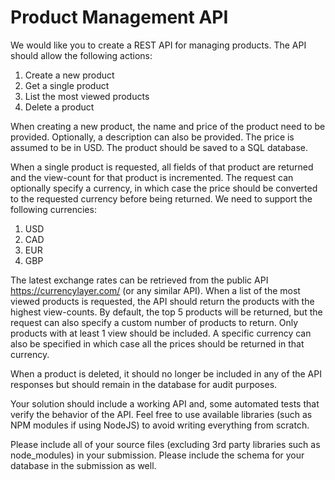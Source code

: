 # Product Management API
We would like you to create a REST API for managing products. The API should allow the following actions:

 1. Create a new product 
 2. Get a single product 
 3. List the most viewed products
 4. Delete a product

When creating a new product, the name and price of the product need to be provided. Optionally, a description can also be provided. The price is assumed to be in USD. The product should be saved to a SQL database.

When a single product is requested, all fields of that product are returned and the view-count for that product is incremented. The request can optionally specify a currency, in which case the price should be converted to the requested currency before being returned. We need to support the following currencies:

 1. USD 
 2. CAD 
 3. EUR 
 4. GBP

The latest exchange rates can be retrieved from the public API https://currencylayer.com/ (or any similar API).
When a list of the most viewed products is requested, the API should return the products with the highest view-counts. By default, the top 5 products will be returned, but the request can also specify a custom number of products to return. Only products with at least 1 view should be included. A specific currency can also be specified in which case all the prices should be returned in that currency.

When a product is deleted, it should no longer be included in any of the API responses but should remain in the database for audit purposes.

Your solution should include a working API and, some automated tests that verify the behavior of the API. Feel free to use available libraries (such as NPM modules if using NodeJS) to avoid writing everything from scratch.

Please include all of your source files (excluding 3rd party libraries such as node_modules) in your submission. Please include the schema for
your database in the submission as well.
